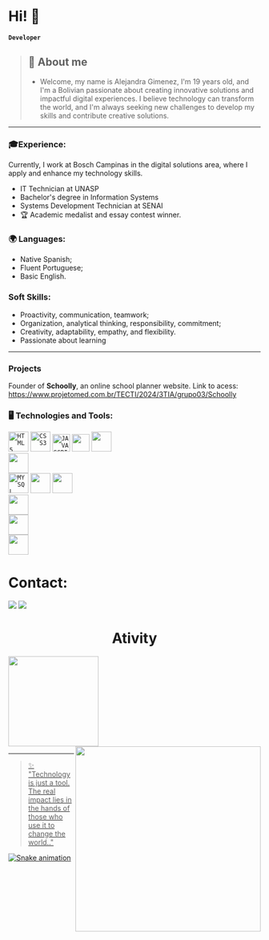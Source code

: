 # Hi! 👋  

**`Developer`**
>## 🚀 About me
>- Welcome, my name is Alejandra Gimenez, I'm 19 years old, and I'm a Bolivian passionate about creating innovative solutions and impactful digital experiences. I believe technology can transform the world, and I'm always seeking new challenges to develop my skills and contribute creative solutions.
----
### 🎓Experience: 
Currently, I work at Bosch Campinas in the digital solutions area, where I apply and enhance my technology skills.
 - IT Technician at UNASP
 - Bachelor's degree in Information Systems
 - Systems Development Technician at SENAI
- 🏆 Academic medalist and essay contest winner.

### 🌍 Languages:
 - Native Spanish;
 - Fluent Portuguese;
 - Basic English.

### Soft Skills:
 - Proactivity, communication, teamwork;
 - Organization, analytical thinking, responsibility, commitment;
 - Creativity, adaptability, empathy, and flexibility.
 - Passionate about learning
----
### Projects
Founder of **Schoolly**, an online school planner website. Link to acess: https://www.projetomed.com.br/TECTI/2024/3TIA/grupo03/Schoolly

### 🖥️ Technologies and Tools:  
<code><img  width="40px" src="https://cdn.jsdelivr.net/gh/devicons/devicon/icons/html5/html5-original-wordmark.svg" title = "HTML5"/></code>
<code><img  width="40px" src="https://cdn.jsdelivr.net/gh/devicons/devicon/icons/css3/css3-original-wordmark.svg" title = "CSS3"/></code>
<code><img  width="35px" src="https://cdn.jsdelivr.net/gh/devicons/devicon/icons/javascript/javascript-original.svg" title = "JAVASCRIPT"/></code>
<code><img  width="35px" src="https://cdn.jsdelivr.net/gh/devicons/devicon@latest/icons/php/php-original.svg"/></code>
<code><img  width="40px" src="https://cdn.jsdelivr.net/gh/devicons/devicon@latest/icons/python/python-original.svg"/> </code>
<code><img  width="40px" src="https://cdn.jsdelivr.net/gh/devicons/devicon@latest/icons/cplusplus/cplusplus-original.svg"/> </code>
<code><img  width="40px" src="https://cdn.jsdelivr.net/gh/devicons/devicon/icons/mysql/mysql-original.svg" title = "MYSQL"/></code>
<code><img width="40px" src="https://cdn.jsdelivr.net/gh/devicons/devicon@latest/icons/csharp/csharp-original.svg" /></code>
<code><img  width="40px" src="https://cdn.jsdelivr.net/gh/devicons/devicon@latest/icons/notion/notion-original.svg"/> </code>
<code><img  width="40px" src="https://cdn.jsdelivr.net/gh/devicons/devicon@latest/icons/figma/figma-original.svg"/> </code>
<code><img  width="40px" src="https://cdn.jsdelivr.net/gh/devicons/devicon@latest/icons/canva/canva-original.svg"/> </code>
<code><img  width="40px" src="https://cdn.jsdelivr.net/gh/devicons/devicon@latest/icons/unity/unity-original.svg"/> </code>

# Contact: 
<div> 
  <a href="https://www.linkedin.com/in/alejandra-gim%C3%A9nez-a76b4828a/" target="_blank"><img src="https://img.shields.io/badge/-LinkedIn-%230077B5?style=for-the-badge&logo=linkedin&logoColor=white" target="_blank"></a> 
  <a href = "mailto:alemichgimenez@gmail.com"><img src="https://img.shields.io/badge/-Gmail-%23333?style=for-the-badge&logo=gmail&logoColor=white" target="_blank"></a>
</div>

#

<h1 align="center"> Ativity </h1>
<a href="https://github.com/Ale-Gimenez">
  
<img loading="lazy" height="180em" src="https://github-readme-stats.vercel.app/api/top-langs/?username=Ale-Gimenez&layout=compact&langs_count=7&theme=chartreuse-dark"/>
<img  align="right" width= "370px" src= "https://github-readme-stats.vercel.app/api/top-langs/?username=Ale-Gimenez&theme=tokyonight&layout=pie&include_all_commits=true" />

---

> ✨ "Technology is just a tool. The real impact lies in the hands of those who use it to change the world.."

![Snake animation](https://github.com/Ale-Gimenez/Ale-Gimenez/blob/output/github-contribution-grid-snake.svg)
